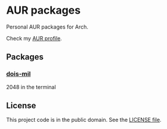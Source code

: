 # AUR packages

Personal AUR packages for Arch.

Check my [AUR profile][1].

## Packages

### [dois-mil][2]

2048 in the terminal

## License

This project code is in the public domain. See the [LICENSE file][3].

[1]: https://aur.archlinux.org/account/Nhanderu
[2]: https://github.com/Nhanderu/dois-mil
[3]: https://github.com/Nhanderu/aut-packages/blob/master/LICENSE
